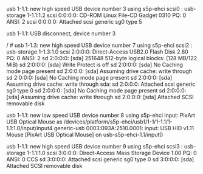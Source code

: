 usb 1-1.1: new high speed USB device number 3 using s5p-ehci
scsi0 : usb-storage 1-1.1:1.2
scsi 0:0:0:0: CD-ROM            Linux    File-CD Gadget   0310 PQ: 0 ANSI: 2
scsi 0:0:0:0: Attached scsi generic sg0 type 5

usb 1-1.1: USB disconnect, device number 3

/ # usb 1-1.3: new high speed USB device number 7 using s5p-ehci
scsi2 : usb-storage 1-1.3:1.0
scsi 2:0:0:0: Direct-Access     USB2.0   Flash Disk       2.60 PQ: 0 ANSI: 2
sd 2:0:0:0: [sda] 251648 512-byte logical blocks: (128 MB/122 MiB)
sd 2:0:0:0: [sda] Write Protect is off
sd 2:0:0:0: [sda] No Caching mode page present
sd 2:0:0:0: [sda] Assuming drive cache: write through
sd 2:0:0:0: [sda] No Caching mode page present
sd 2:0:0:0: [sda] Assuming drive cache: write through
 sda:
sd 2:0:0:0: Attached scsi generic sg0 type 0
sd 2:0:0:0: [sda] No Caching mode page present
sd 2:0:0:0: [sda] Assuming drive cache: write through
sd 2:0:0:0: [sda] Attached SCSI removable disk

usb 1-1.1: new low speed USB device number 8 using s5p-ehci
input: PixArt USB Optical Mouse as /devices/platform/s5p-ehci/usb1/1-1/1-1.1/1-1.1:1.0/input/input4
generic-usb 0003:093A:2510.0001: input: USB HID v1.11 Mouse [PixArt USB Optical Mouse] on usb-s5p-ehci-1.1/input0

usb 1-1.1: new high speed USB device number 9 using s5p-ehci
scsi3 : usb-storage 1-1.1:1.0
scsi 3:0:0:0: Direct-Access     Mass     Storage Device   1.00 PQ: 0 ANSI: 0 CCS
sd 3:0:0:0: Attached scsi generic sg0 type 0
sd 3:0:0:0: [sda] Attached SCSI removable disk





